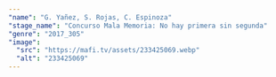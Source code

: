 ```yaml
---
"name": "G. Yañez, S. Rojas, C. Espinoza"
"stage_name": "Concurso Mala Memoria: No hay primera sin segunda"
"genre": "2017_305"
"image":
  "src": "https://mafi.tv/assets/233425069.webp"
  "alt": "233425069"
---
```

